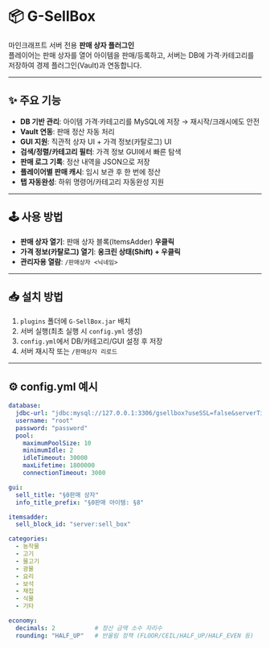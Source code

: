 # 📦 G-SellBox

마인크래프트 서버 전용 **판매 상자 플러그인**  
플레이어는 판매 상자를 열어 아이템을 판매/등록하고, 서버는 DB에 가격·카테고리를 저장하여 경제 플러그인(Vault)과 연동합니다.

---

## ✨ 주요 기능
- **DB 기반 관리**: 아이템 가격·카테고리를 MySQL에 저장 → 재시작/크래시에도 안전
- **Vault 연동**: 판매 정산 자동 처리
- **GUI 지원**: 직관적 상자 UI + 가격 정보(카탈로그) UI
- **검색/정렬/카테고리 필터**: 가격 정보 GUI에서 빠른 탐색
- **판매 로그 기록**: 정산 내역을 JSON으로 저장
- **플레이어별 판매 캐시**: 임시 보관 후 한 번에 정산
- **탭 자동완성**: 하위 명령어/카테고리 자동완성 지원

---

## 🕹️ 사용 방법
- **판매 상자 열기**: 판매 상자 블록(ItemsAdder) **우클릭**
- **가격 정보(카탈로그) 열기**: **웅크린 상태(Shift) + 우클릭**
- **관리자용 열람**: `/판매상자 <닉네임>`

---

## 📥 설치 방법
1. `plugins` 폴더에 `G-SellBox.jar` 배치
2. 서버 실행(최초 실행 시 `config.yml` 생성)
3. `config.yml`에서 DB/카테고리/GUI 설정 후 저장
4. 서버 재시작 또는 `/판매상자 리로드`

---

## ⚙️ config.yml 예시
```yaml
database:
  jdbc-url: "jdbc:mysql://127.0.0.1:3306/gsellbox?useSSL=false&serverTimezone=Asia/Seoul&characterEncoding=utf8"
  username: "root"
  password: "password"
  pool:
    maximumPoolSize: 10
    minimumIdle: 2
    idleTimeout: 30000
    maxLifetime: 1800000
    connectionTimeout: 3000

gui:
  sell_title: "§0판매 상자"
  info_title_prefix: "§0판매 아이템: §8"

itemsadder:
  sell_block_id: "server:sell_box"

categories:
  - 농작물
  - 고기
  - 물고기
  - 광물
  - 요리
  - 보석
  - 채집
  - 식물
  - 기타

economy:
  decimals: 2           # 정산 금액 소수 자리수
  rounding: "HALF_UP"   # 반올림 정책 (FLOOR/CEIL/HALF_UP/HALF_EVEN 등)
